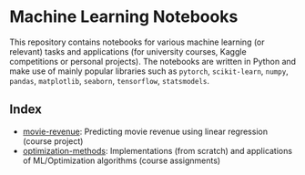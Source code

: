 # Machine Learning Notebooks
This repository contains notebooks for various machine learning (or relevant) tasks and applications (for university courses, Kaggle competitions or personal projects). The notebooks are written in Python and make use of mainly popular libraries such as `pytorch`, `scikit-learn`, `numpy`, `pandas`, `matplotlib`, `seaborn`, `tensorflow`, `statsmodels`.

## Index
- [movie-revenue](#movie-revenue): Predicting movie revenue using linear regression (course project)
- [optimization-methods](#optimization-methods): Implementations (from scratch) and applications of ML/Optimization algorithms (course assignments)
